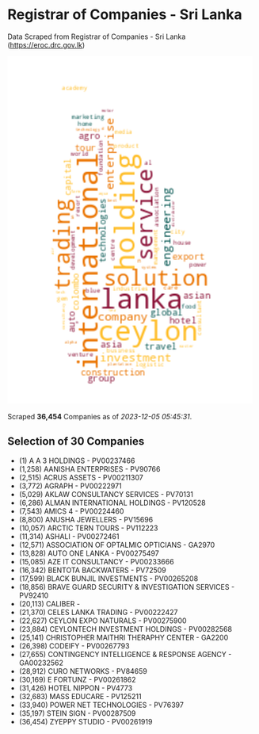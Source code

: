 # Registrar of Companies - Sri Lanka

Data Scraped from Registrar of Companies - Sri Lanka (https://eroc.drc.gov.lk)

![word-cloud](data/word_cloud.png)

Scraped **36,454** Companies as of *2023-12-05 05:45:31*.


## Selection of 30 Companies

* (1) A A 3 HOLDINGS - PV00237466
* (1,258) AANISHA ENTERPRISES - PV90766
* (2,515) ACRUS ASSETS - PV00211307
* (3,772) AGRAPH - PV00222971
* (5,029) AKLAW CONSULTANCY SERVICES - PV70131
* (6,286) ALMAN INTERNATIONAL HOLDINGS - PV120528
* (7,543) AMICS 4 - PV00224460
* (8,800) ANUSHA JEWELLERS - PV15696
* (10,057) ARCTIC TERN TOURS - PV112223
* (11,314) ASHALI - PV00272461
* (12,571) ASSOCIATION OF OPTALMIC OPTICIANS - GA2970
* (13,828) AUTO ONE LANKA - PV00275497
* (15,085) AZE IT CONSULTANCY - PV00233666
* (16,342) BENTOTA BACKWATERS - PV72509
* (17,599) BLACK BUNJIL INVESTMENTS - PV00265208
* (18,856) BRAVE GUARD SECURITY & INVESTIGATION SERVICES - PV92410
* (20,113) CALIBER - 
* (21,370) CELES LANKA TRADING - PV00222427
* (22,627) CEYLON EXPO NATURALS - PV00275900
* (23,884) CEYLONTECH INVESTMENT HOLDINGS - PV00282568
* (25,141) CHRISTOPHER MAITHRI THERAPHY CENTER - GA2200
* (26,398) CODEIFY - PV00267793
* (27,655) CONTINGENCY INTELLIGENCE & RESPONSE AGENCY - GA00232562
* (28,912) CURO NETWORKS - PV84659
* (30,169) E FORTUNZ - PV00261862
* (31,426) HOTEL NIPPON - PV4773
* (32,683) MASS EDUCARE - PV125211
* (33,940) POWER NET TECHNOLOGIES - PV76397
* (35,197) STEIN SIGN - PV00287509
* (36,454) ZYEPPY STUDIO - PV00261919